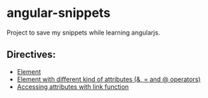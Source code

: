 angular-snippets
================
Project to save my snippets while learning angularjs.


Directives:
-------------------------

  * [Element](http://jsfiddle.net/matubaum/htVCT/1)
  * [Element with different kind of attributes (&, = and @ operators)](http://jsfiddle.net/matubaum/WwPLA/2/)
  * [Accessing attributes with link function](http://jsfiddle.net/matubaum/ksBCf/2/)
